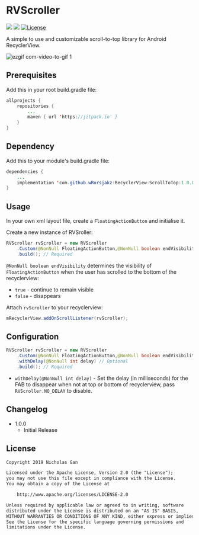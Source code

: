 # RVScroller

<img src="https://img.shields.io/badge/API-18%2B-brightgreen.svg" style="max-width:100%;"> [![](https://jitpack.io/v/wRorsjakz/RecyclerView-ScrollToTop.svg)](https://jitpack.io/#wRorsjakz/RecyclerView-ScrollToTop) [![License](https://img.shields.io/badge/License-Apache%202.0-blue.svg)](https://opensource.org/licenses/Apache-2.0)

A simple to use and customizable scroll-to-top library for Android RecyclerView.

![ezgif com-video-to-gif 1](https://user-images.githubusercontent.com/39665412/51018063-3c811d00-15b1-11e9-94d8-bfbb37999834.gif)

## Prerequisites
Add this in your root build.gradle file:
```java
allprojects {
    repositories {
     	...
        maven { url 'https://jitpack.io' }
    }
}
```

## Dependency
Add this to your module's build.gradle file:

```java
dependencies {
	...
    implementation 'com.github.wRorsjakz:RecyclerView-ScrollToTop:1.0.0'
}
```

## Usage
In your own xml layout file, create a `FloatingActionButton` and initialise it.

Create a new instance of RVSroller:

```java
RVScroller rvScroller = new RVScroller
	.Custom(@NonNull FloatingActionButton,@NonNull boolean endVisibility)  // Required
	.build(); // Required
```

`@NonNull boolean endVisibility` determines the visibility of `FloatingActionButton` when the user has scrolled to the bottom of the recyclerview:

* `true` - continue to remain visible
* `false` - disappears

Attach `rvScroller` to your recyclerview:
```java
mRecyclerView.addOnScrollListener(rvScroller);
```
## Configuration

```java
RVScroller rvScroller = new RVScroller
	.Custom(@NonNull FloatingActionButton,@NonNull boolean endVisibility)  // Required
    .withDelay(@NonNull int delay) // Optional
	.build(); // Required
```

* `withDelay(@NonNull int delay)` - Set the delay (in milliseconds) for the FAB to disappear when not at top or bottom of recyclerview, pass `RVScroller.NO_DELAY` to disable.

## Changelog

* 1.0.0 
	* Initial Release

## License

```txt
Copyright 2019 Nicholas Gan

Licensed under the Apache License, Version 2.0 (the "License");
you may not use this file except in compliance with the License.
You may obtain a copy of the License at

    http://www.apache.org/licenses/LICENSE-2.0

Unless required by applicable law or agreed to in writing, software
distributed under the License is distributed on an "AS IS" BASIS,
WITHOUT WARRANTIES OR CONDITIONS OF ANY KIND, either express or implied.
See the License for the specific language governing permissions and
limitations under the License.
```
